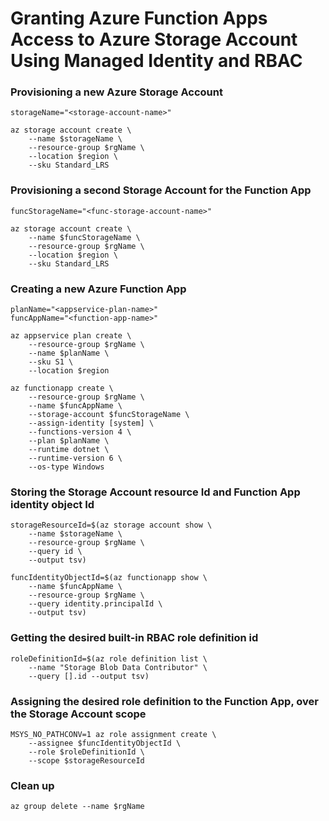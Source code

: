 # Granting Azure Function Apps Access to Azure Storage Account Using Managed Identity and RBAC 


### Provisioning a new Azure Storage Account
```
storageName="<storage-account-name>"

az storage account create \
    --name $storageName \
    --resource-group $rgName \
    --location $region \
    --sku Standard_LRS
```

### Provisioning a second Storage Account for the Function App
```
funcStorageName="<func-storage-account-name>"

az storage account create \
    --name $funcStorageName \
    --resource-group $rgName \
    --location $region \
    --sku Standard_LRS
```

### Creating a new Azure Function App
```
planName="<appservice-plan-name>"
funcAppName="<function-app-name>"

az appservice plan create \
    --resource-group $rgName \
    --name $planName \
    --sku S1 \
    --location $region

az functionapp create \
    --resource-group $rgName \
    --name $funcAppName \
    --storage-account $funcStorageName \
    --assign-identity [system] \
    --functions-version 4 \
    --plan $planName \
    --runtime dotnet \
    --runtime-version 6 \
    --os-type Windows
```

### Storing the Storage Account resource Id and Function App identity object Id
```
storageResourceId=$(az storage account show \
    --name $storageName \
    --resource-group $rgName \
    --query id \
    --output tsv)

funcIdentityObjectId=$(az functionapp show \
    --name $funcAppName \
    --resource-group $rgName \
    --query identity.principalId \
    --output tsv)
```

### Getting the desired built-in RBAC role definition id
```
roleDefinitionId=$(az role definition list \
    --name "Storage Blob Data Contributor" \
    --query [].id --output tsv)
```

### Assigning the desired role definition to the Function App, over the Storage Account scope
```
MSYS_NO_PATHCONV=1 az role assignment create \
    --assignee $funcIdentityObjectId \
    --role $roleDefinitionId \
    --scope $storageResourceId
```

### Clean up
```
az group delete --name $rgName
```